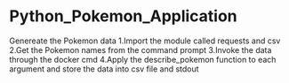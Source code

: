 # Python_Pokemon_Application
Genereate the Pokemon data
1.Import the module called requests and csv
2.Get the Pokemon names from the command prompt
3.Invoke the data through the docker cmd
4.Apply the describe_pokemon function to each argument and store the data into csv file and stdout

